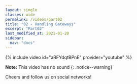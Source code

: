 ```yaml
---
layout: single
classes: wide
permalink: /videos/part02
title: "02 - Handling Gateways"
excerpt: "Part02"
last_modified_at: 2021-01-20
sidebar:
  nav: "docs"
---
```


{% include video id="aRFYdqtBPnE" provider="youtube" %}

**Note:** This video has no sound
{: .notice--warning}

Cheers and follow us on social networks!
